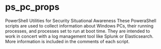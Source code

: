 # ps_pc_props
PowerShell Utilities for Security Situational Awareness
These PoweraShell scripts are used to collect information about Windows PCs, their running processes, and processes set to run at boot time. They are intended to work in concert with a log management tool like Splunk or Elasticsearch. More information is included in the comments of each script.
